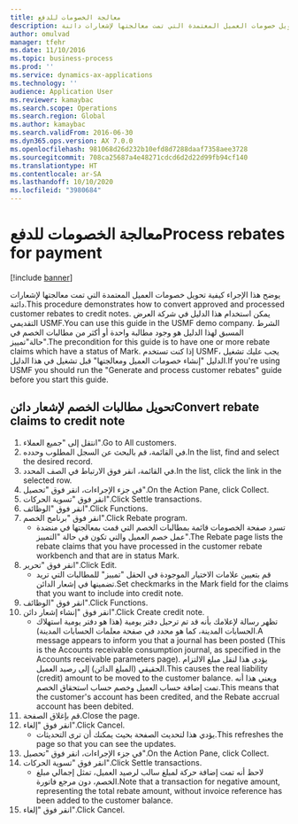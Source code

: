 ```yaml
---
title: معالجة الخصومات للدفع
description: يوضح هذا الإجراء كيفية تحويل خصومات العميل المعتمدة التي تمت معالجتها لإشعارات دائنة.
author: omulvad
manager: tfehr
ms.date: 11/10/2016
ms.topic: business-process
ms.prod: ''
ms.service: dynamics-ax-applications
ms.technology: ''
audience: Application User
ms.reviewer: kamaybac
ms.search.scope: Operations
ms.search.region: Global
ms.author: kamaybac
ms.search.validFrom: 2016-06-30
ms.dyn365.ops.version: AX 7.0.0
ms.openlocfilehash: 981068d26d232b10efd8d7288daaf7358aee3728
ms.sourcegitcommit: 708ca25687a4e48271cdcd6d2d22d99fb94cf140
ms.translationtype: HT
ms.contentlocale: ar-SA
ms.lasthandoff: 10/10/2020
ms.locfileid: "3980684"
---
```

# <a name="process-rebates-for-payment"></a><span data-ttu-id="6a9ef-103">معالجة الخصومات للدفع</span><span class="sxs-lookup"><span data-stu-id="6a9ef-103">Process rebates for payment</span></span>

[!include [banner](../../includes/banner.md)]

<span data-ttu-id="6a9ef-104">يوضح هذا الإجراء كيفية تحويل خصومات العميل المعتمدة التي تمت معالجتها لإشعارات دائنة.</span><span class="sxs-lookup"><span data-stu-id="6a9ef-104">This procedure demonstrates how to convert approved and processed customer rebates to credit notes.</span></span> <span data-ttu-id="6a9ef-105">يمكن استخدام هذا الدليل في شركة العرض التقديمي USMF.</span><span class="sxs-lookup"><span data-stu-id="6a9ef-105">You can use this guide in the USMF demo company.</span></span> <span data-ttu-id="6a9ef-106">الشرط المسبق لهذا الدليل هو وجود مطالبة واحدة أو أكثر من مطالبات الخصم في حالة"تمييز".</span><span class="sxs-lookup"><span data-stu-id="6a9ef-106">The precondition for this guide is to have one or more rebate claims which have a status of Mark.</span></span> <span data-ttu-id="6a9ef-107">إذا كنت تستخدم USMF، يجب عليك تشغيل الدليل "إنشاء خصومات العميل ومعالجتها" قبل تشغيل في هذا الدليل.</span><span class="sxs-lookup"><span data-stu-id="6a9ef-107">If you're using USMF you should run the "Generate and process customer rebates" guide before you start this guide.</span></span>


## <a name="convert-rebate-claims-to-credit-note"></a><span data-ttu-id="6a9ef-108">تحويل مطالبات الخصم لإشعار دائن</span><span class="sxs-lookup"><span data-stu-id="6a9ef-108">Convert rebate claims to credit note</span></span>
1. <span data-ttu-id="6a9ef-109">انتقل إلى "جميع العملاء".</span><span class="sxs-lookup"><span data-stu-id="6a9ef-109">Go to All customers.</span></span>
2. <span data-ttu-id="6a9ef-110">في القائمة، قم بالبحث عن السجل المطلوب وحدده.</span><span class="sxs-lookup"><span data-stu-id="6a9ef-110">In the list, find and select the desired record.</span></span>
3. <span data-ttu-id="6a9ef-111">في القائمة، انقر فوق الارتباط في الصف المحدد.</span><span class="sxs-lookup"><span data-stu-id="6a9ef-111">In the list, click the link in the selected row.</span></span>
4. <span data-ttu-id="6a9ef-112">في جزء الإجراءات، انقر فوق "تحصيل".</span><span class="sxs-lookup"><span data-stu-id="6a9ef-112">On the Action Pane, click Collect.</span></span>
5. <span data-ttu-id="6a9ef-113">انقر فوق "تسوية الحركات".</span><span class="sxs-lookup"><span data-stu-id="6a9ef-113">Click Settle transactions.</span></span>
6. <span data-ttu-id="6a9ef-114">انقر فوق "الوظائف".</span><span class="sxs-lookup"><span data-stu-id="6a9ef-114">Click Functions.</span></span>
7. <span data-ttu-id="6a9ef-115">انقر فوق "برنامج الخصم".</span><span class="sxs-lookup"><span data-stu-id="6a9ef-115">Click Rebate program.</span></span>
    * <span data-ttu-id="6a9ef-116">تسرد صفحة الخصومات قائمة بمطالبات الخصم التي قمت بمعالجتها في منضدة عمل خصم العميل والتي تكون في حالة "التمييز".</span><span class="sxs-lookup"><span data-stu-id="6a9ef-116">The Rebate page lists the rebate claims that you have processed in the customer rebate workbench and that are in status Mark.</span></span>    
8. <span data-ttu-id="6a9ef-117">انقر فوق "تحرير".</span><span class="sxs-lookup"><span data-stu-id="6a9ef-117">Click Edit.</span></span>
    * <span data-ttu-id="6a9ef-118">قم بتعيين علامات الاختيار الموجودة في الحقل "تمييز" للمطالبات التي تريد تضمينها في إشعار الدائن.</span><span class="sxs-lookup"><span data-stu-id="6a9ef-118">Set checkmarks in the Mark field for the claims that you want to include into credit note.</span></span>   
9. <span data-ttu-id="6a9ef-119">انقر فوق "الوظائف".</span><span class="sxs-lookup"><span data-stu-id="6a9ef-119">Click Functions.</span></span>
10. <span data-ttu-id="6a9ef-120">انقر فوق "إنشاء إشعار دائن".</span><span class="sxs-lookup"><span data-stu-id="6a9ef-120">Click Create credit note.</span></span>
    * <span data-ttu-id="6a9ef-121">تظهر رسالة لإعلامك بأنه قد تم ترحيل دفتر يومية (هذا هو دفتر يومية استهلاك الحسابات المدينة، كما هو محدد في صفحة معلمات الحسابات المدينة).</span><span class="sxs-lookup"><span data-stu-id="6a9ef-121">A message appears to inform you that a journal has been posted (This is the Accounts receivable consumption journal, as specified in the Accounts receivable parameters page).</span></span> <span data-ttu-id="6a9ef-122">يؤدي هذا لنقل مبلغ الالتزام الحقيقي (المبلغ الدائن) إلى رصيد العميل.</span><span class="sxs-lookup"><span data-stu-id="6a9ef-122">This causes the real liability (credit) amount to be moved to the customer balance.</span></span> <span data-ttu-id="6a9ef-123">ويعني هذا أنه تمت إضافة حساب العميل وخصم حساب استحقاق الخصم.</span><span class="sxs-lookup"><span data-stu-id="6a9ef-123">This means that the customer's account has been credited, and the Rebate accrual account has been debited.</span></span>  
11. <span data-ttu-id="6a9ef-124">قم بإغلاق الصفحة.</span><span class="sxs-lookup"><span data-stu-id="6a9ef-124">Close the page.</span></span>
12. <span data-ttu-id="6a9ef-125">انقر فوق "إلغاء".</span><span class="sxs-lookup"><span data-stu-id="6a9ef-125">Click Cancel.</span></span>
    * <span data-ttu-id="6a9ef-126">يؤدي هذا لتحديث الصفحة بحيث يمكنك أن ترى التحديثات.</span><span class="sxs-lookup"><span data-stu-id="6a9ef-126">This refreshes the page so that you can see the updates.</span></span>  
13. <span data-ttu-id="6a9ef-127">في جزء الإجراءات، انقر فوق "تحصيل".</span><span class="sxs-lookup"><span data-stu-id="6a9ef-127">On the Action Pane, click Collect.</span></span>
14. <span data-ttu-id="6a9ef-128">انقر فوق "تسوية الحركات".</span><span class="sxs-lookup"><span data-stu-id="6a9ef-128">Click Settle transactions.</span></span>
    * <span data-ttu-id="6a9ef-129">لاحظ أنه تمت إضافة حركة لمبلغ سالب لرصيد العميل، تمثل إجمالي مبلغ الخصم، دون مرجع فاتورة.</span><span class="sxs-lookup"><span data-stu-id="6a9ef-129">Note that a transaction for negative amount, representing the total rebate amount, without invoice reference has been added to the customer balance.</span></span>   
15. <span data-ttu-id="6a9ef-130">انقر فوق "إلغاء".</span><span class="sxs-lookup"><span data-stu-id="6a9ef-130">Click Cancel.</span></span>

